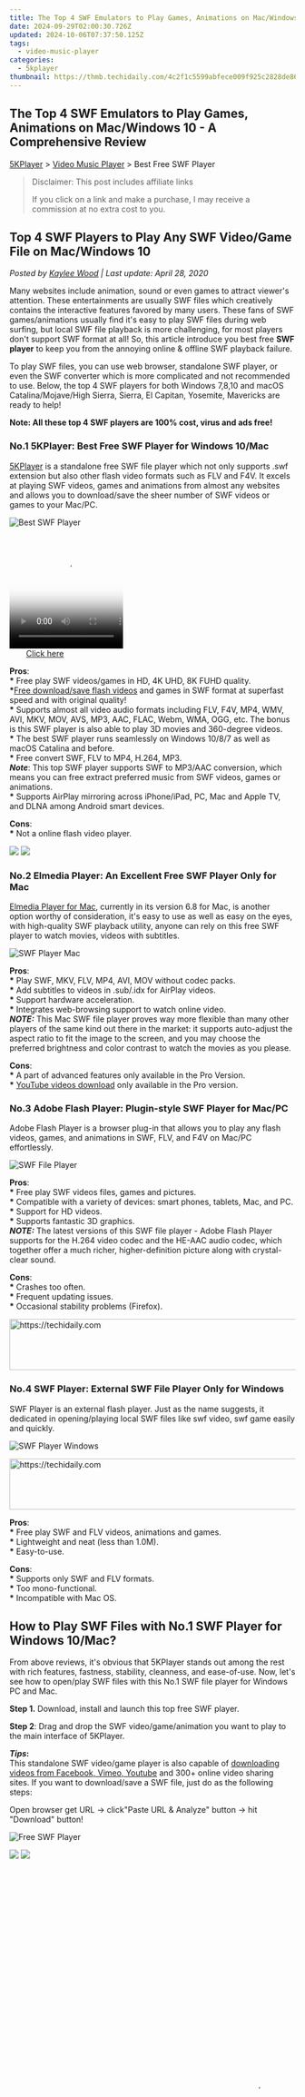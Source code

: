 ```yaml
---
title: The Top 4 SWF Emulators to Play Games, Animations on Mac/Windows 10 - A Comprehensive Review
date: 2024-09-29T02:00:30.726Z
updated: 2024-10-06T07:37:50.125Z
tags:
  - video-music-player
categories:
  - 5kplayer
thumbnail: https://thmb.techidaily.com/4c2f1c5599abfece009f925c2828de86667e5982a128d746578608e8851ede9e.jpg
---
```


## The Top 4 SWF Emulators to Play Games, Animations on Mac/Windows 10 - A Comprehensive Review

[5KPlayer](https://tools.techidaily.com/5kplayer/products/) \> [Video Music Player](https://tools.techidaily.com/5kplayer/video-music-player/) \> Best Free SWF Player

>  Disclaimer: This post includes affiliate links
>
>  If you click on a link and make a purchase, I may receive a commission at no extra cost to you.
>

## Top 4 SWF Players to Play Any SWF Video/Game File on Mac/Windows 10

 _Posted by [Kaylee Wood](https://www.quora.com/profile/Amanda-Hu-21) | Last update: April 28, 2020_

Many websites include animation, sound or even games to attract viewer's attention. These entertainments are usually SWF files which creatively contains the interactive features favored by many users. These fans of SWF games/animations usually find it's easy to play SWF files during web surfing, but local SWF file playback is more challenging, for most players don't support SWF format at all! So, this article introduce you best free **SWF player** to keep you from the annoying online & offline SWF playback failure.

To play SWF files, you can use web browser, standalone SWF player, or even the SWF converter which is more complicated and not recommended to use. Below, the top 4 SWF players for both Windows 7,8,10 and macOS Catalina/Mojave/High Sierra, Sierra, El Capitan, Yosemite, Mavericks are ready to help!

**Note: All these top 4 SWF players are 100% cost, virus and ads free!**

### No.1 5KPlayer: Best Free SWF Player for Windows 10/Mac

[5KPlayer](https://tools.techidaily.com/5kplayer/video-music-player/) is a standalone free SWF file player which not only supports .swf extension but also other flash video formats such as FLV and F4V. It excels at playing SWF videos, games and animations from almost any websites and allows you to download/save the sheer number of SWF videos or games to your Mac/PC. 

![Best SWF Player](https://www.5kplayer.com/video-music-player/img/ui-mac.jpg) 

<!-- affiliate ads begin -->
<span id="1374820">
					<video width="200" height="200" style="cursor:pointer"
           poster="//a.impactradius-go.com/display-clicktoplayimage/1374820.png"
           onclick="if(!this.playClicked){this.play();this.setAttribute('controls',true);this.playClicked=true;}">
	   <source src="//a.impactradius-go.com/display-ad/15852-1374820">
	   <img src="//a.impactradius-go.com/display-clicktoplayimage/1374820.png" style="border: none; height: 100%; width: 100%; object-fit: contain">
	</video>
	<div style="width:125px;text-align:center"><a href="javascript:window.open(decodeURIComponent('https%3A%2F%2Fthefitville.pxf.io%2Fc%2F5597632%2F1374820%2F15852'), '_blank');void(0);">Click here</a></div>
</span>
<img height="0" width="0" src="https://imp.pxf.io/i/5597632/1374820/15852" style="position:absolute;visibility:hidden;" border="0" />
<!-- affiliate ads end -->

**Pros**:  
**\*** Free play SWF videos/games in HD, 4K UHD, 8K FUHD quality.  
**\***[Free download/save flash videos](https://tools.techidaily.com/5kplayer/youtube-download/) and games in SWF format at superfast speed and with original quality!  
**\*** Supports almost all video audio formats including FLV, F4V, MP4, WMV, AVI, MKV, MOV, AVS, MP3, AAC, FLAC, Webm, WMA, OGG, etc. The bonus is this SWF player is also able to play 3D movies and 360-degree videos.  
**\*** The best SWF player runs seamlessly on Windows 10/8/7 as well as macOS Catalina and before.  
**\*** Free convert SWF, FLV to MP4, H.264, MP3.  
**_Note_**: This top SWF player supports SWF to MP3/AAC conversion, which means you can free extract preferred music from SWF videos, games or animations.  
**\*** Supports AirPlay mirroring across iPhone/iPad, PC, Mac and Apple TV, and DLNA among Android smart devices.

**Cons**:  
**\*** Not a online flash video player. 

[![](https://www.5kplayer.com/video-music-player/../button/freedownwhitewin.png)](https://tools.techidaily.com/5kplayer/products/) [![](https://www.5kplayer.com/video-music-player/../button/freedownbackmac.png)](https://tools.techidaily.com/5kplayer/products/) 

###  No.2 Elmedia Player: An Excellent Free SWF Player Only for Mac

[Elmedia Player for Mac](https://tools.techidaily.com/eltima/products/), currently in its version 6.8 for Mac, is another option worthy of consideration, it's easy to use as well as easy on the eyes, with high-quality SWF playback utility, anyone can rely on this free SWF player to watch movies, videos with subtitles.

![SWF Player Mac](https://www.5kplayer.com/video-music-player/img/elmedia-player-mac.jpg) 

**Pros**:  
**\*** Play SWF, MKV, FLV, MP4, AVI, MOV without codec packs.  
**\*** Add subtitles to videos in .sub/.idx for AirPlay videos.  
**\*** Support hardware acceleration.  
**\*** Integrates web-browsing support to watch online video.  
_**NOTE:**_ This Mac SWF file player proves way more flexible than many other players of the same kind out there in the market: it supports auto-adjust the aspect ratio to fit the image to the screen, and you may choose the preferred brightness and color contrast to watch the movies as you please. 

**Cons**:   
**\*** A part of advanced features only available in the Pro Version.  
**\*** [YouTube videos download](https://tools.techidaily.com/5kplayer/youtube-download/) only available in the Pro version.

### No.3 Adobe Flash Player: Plugin-style SWF Player for Mac/PC

Adobe Flash Player is a browser plug-in that allows you to play any flash videos, games, and animations in SWF, FLV, and F4V on Mac/PC effortlessly.

![SWF File Player](https://www.5kplayer.com/video-music-player/img/5kp-adobeflash-zjy.jpg) 

**Pros**:  
**\*** Free play SWF videos files, games and pictures.  
**\*** Compatible with a variety of devices: smart phones, tablets, Mac, and PC.  
**\*** Support for HD videos.  
**\*** Supports fantastic 3D graphics.  
_**NOTE:**_ The latest versions of this SWF file player - Adobe Flash Player supports for the H.264 video codec and the HE-AAC audio codec, which together offer a much richer, higher-definition picture along with crystal-clear sound. 

**Cons**:   
**\*** Crashes too often.  
**\*** Frequent updating issues.  
**\*** Occasional stability problems (Firefox).

<!-- affiliate ads begin -->
<a href="https://appsumo.8odi.net/c/5597632/2129741/7443" target="_top" id="2129741">
  <img src="//a.impactradius-go.com/display-ad/7443-2129741" border="0" alt="https://techidaily.com" width="728" height="90"/>
</a>
<img height="0" width="0" src="https://appsumo.8odi.net/i/5597632/2129741/7443" style="position:absolute;visibility:hidden;" border="0" />
<!-- affiliate ads end -->

### No.4 SWF Player: External SWF File Player Only for Windows

SWF Player is an external flash player. Just as the name suggests, it dedicated in opening/playing local SWF files like swf video, swf game easily and quickly. 

![SWF Player Windows](https://www.5kplayer.com/video-music-player/img/swf-player-0229.jpg) 

<!-- affiliate ads begin -->
<a href="https://bluettius.sjv.io/c/5597632/2139119/17108" target="_top" id="2139119">
  <img src="//a.impactradius-go.com/display-ad/17108-2139119" border="0" alt="https://techidaily.com" width="728" height="90"/>
</a>
<img height="0" width="0" src="https://bluettius.sjv.io/i/5597632/2139119/17108" style="position:absolute;visibility:hidden;" border="0" />
<!-- affiliate ads end -->

**Pros**:   
**\*** Free play SWF and FLV videos, animations and games.  
**\*** Lightweight and neat (less than 1.0M).  
**\*** Easy-to-use.

**Cons**:   
**\*** Supports only SWF and FLV formats.  
**\*** Too mono-functional.  
**\*** Incompatible with Mac OS.

## How to Play SWF Files with No.1 SWF Player for Windows 10/Mac?

From above reviews, it's obvious that 5KPlayer stands out among the rest with rich features, fastness, stability, cleanness, and ease-of-use. Now, let's see how to open/play SWF files with this No.1 SWF file player for Windows PC and Mac. 

**Step 1.** Download, install and launch this top free SWF player. 

**Step 2**: Drag and drop the SWF video/game/animation you want to play to the main interface of 5KPlayer. 

**_Tips_:**  
 This standalone SWF video/game player is also capable of [downloading videos from Facebook, Vimeo, Youtube](https://tools.techidaily.com/5kplayer/youtube-download/) and 300+ online video sharing sites. If you want to download/save a SWF file, just do as the following steps: 

Open browser get URL -> click"Paste URL & Analyze" button -> hit "Download" button!

![Free SWF Player](https://www.5kplayer.com/video-music-player/img/torrent-player-xsy-0430.jpg) 

[![](https://www.5kplayer.com/video-music-player/../button/freedownwhitewin.png)](https://tools.techidaily.com/5kplayer/products/) [![](https://www.5kplayer.com/video-music-player/../button/freedownbackmac.png)](https://tools.techidaily.com/5kplayer/products/)

<!-- affiliate ads begin -->
<span id="1834906">
					<video width="864" height="864" style="cursor:pointer"
           poster="//a.impactradius-go.com/display-clicktoplayimage/1834906.png"
           onclick="if(!this.playClicked){this.play();this.setAttribute('controls',true);this.playClicked=true;}">
	   <source src="//a.impactradius-go.com/display-ad/16836-1834906">
	   <img src="//a.impactradius-go.com/display-clicktoplayimage/1834906.png" style="border: none; height: 100%; width: 100%; object-fit: contain">
	</video>
	<div style="width:540px;text-align:center"><a href="javascript:window.open(decodeURIComponent('https%3A%2F%2F25home.pxf.io%2Fc%2F5597632%2F1834906%2F16836'), '_blank');void(0);">Click here</a></div>
</span>
<img height="0" width="0" src="https://imp.pxf.io/i/5597632/1834906/16836" style="position:absolute;visibility:hidden;" border="0" />
<!-- affiliate ads end -->

<ins class="adsbygoogle"
     style="display:block"
     data-ad-format="autorelaxed"
     data-ad-client="ca-pub-7571918770474297"
     data-ad-slot="1223367746"></ins>

<ins class="adsbygoogle"
     style="display:block"
     data-ad-client="ca-pub-7571918770474297"
     data-ad-slot="8358498916"
     data-ad-format="auto"
     data-full-width-responsive="true"></ins>

<span class="atpl-alsoreadstyle">Also read:</span>
<div><ul>
<li><a href="https://remote-screen-capture.techidaily.com/new-in-2024-the-ultimate-7-fps-gaming-list/"><u>[New] In 2024, The Ultimate 7 FPS Gaming List</u></a></li>
<li><a href="https://extra-approaches.techidaily.com/new-optimizing-youtube-presentations-with-precise-times/"><u>[New] Optimizing YouTube Presentations with Precise Times</u></a></li>
<li><a href="https://blog-min.techidaily.com/4-ways-to-transfer-music-from-nokia-c300-to-iphone-drfone-by-drfone-transfer-from-android-transfer-from-android/"><u>4 Ways to Transfer Music from Nokia C300 to iPhone | Dr.fone</u></a></li>
<li><a href="https://tech-recovery.techidaily.com/1726222596582-flvmkv-movavi/"><u>自由下載優化：移動FLV到MKV - 利用Movavi格式更改器</u></a></li>
<li><a href="https://apple-account.techidaily.com/how-to-change-credit-card-on-your-iphone-se-2020-apple-id-and-apple-pay-by-drfone-ios/"><u>How to Change Credit Card on Your iPhone SE (2020) Apple ID and Apple Pay</u></a></li>
<li><a href="https://facebook-videos.techidaily.com/in-2024-permanent-capture-sustaining-facebook-live-footage/"><u>In 2024, Permanent Capture Sustaining Facebook Live Footage</u></a></li>
<li><a href="https://video-ai-editor.techidaily.com/new-2024-approved-kinemaster-for-mac-a-step-by-step-installation-guide/"><u>New 2024 Approved KineMaster for Mac A Step-by-Step Installation Guide</u></a></li>
<li><a href="https://video-ai-editor.techidaily.com/new-beginners-guide-10-best-cartoon-makers-for-web-and-desktop/"><u>New Beginners Guide 10 Best Cartoon Makers for Web and Desktop</u></a></li>
<li><a href="https://video-ai-editor.techidaily.com/new-jaycut-for-beginners-learn-how-to-edit-videos-online-for-free/"><u>New Jaycut for Beginners Learn How to Edit Videos Online for Free</u></a></li>
<li><a href="https://buynow-info.techidaily.com/top-phone-shops-your-ultimate-guide-to-purchasing-the-latest-devices/"><u>Top Phone Shops: Your Ultimate Guide to Purchasing the Latest Devices</u></a></li>
<li><a href="https://video-ai-editor.techidaily.com/updated-in-2024-mobile-video-makers-with-a-beat-the-best-apps-for-android-and-iphone/"><u>Updated In 2024, Mobile Video Makers with a Beat The Best Apps for Android and iPhone</u></a></li>
<li><a href="https://video-ai-editor.techidaily.com/updated-say-goodbye-to-watermarks-filmora-removal-techniques/"><u>Updated Say Goodbye to Watermarks Filmora Removal Techniques</u></a></li>
<li><a href="https://video-ai-editor.techidaily.com/updated-top-5-best-free-mov-video-joiners-for-2024/"><u>Updated Top 5 Best Free MOV Video Joiners for 2024</u></a></li>
</ul></div>


